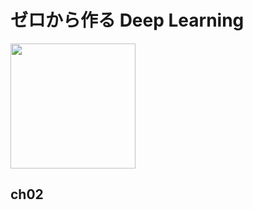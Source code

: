 # ゼロから作る Deep Learning

[<img src="https://raw.githubusercontent.com/oreilly-japan/deep-learning-from-scratch/images/deep-learning-from-scratch.png" width="200px">](https://www.oreilly.co.jp/books/9784873117584/)

## ch02


